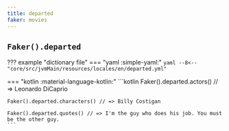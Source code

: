 ```yaml
---
title: departed
faker: movies
---
```


## `Faker().departed`

??? example "dictionary file"
    === "yaml :simple-yaml:"
        ```yaml
        --8<-- "core/src/jvmMain/resources/locales/en/departed.yml"
        ```

=== "kotlin :material-language-kotlin:"
    ```kotlin
    Faker().departed.actors() // => Leonardo DiCaprio

    Faker().departed.characters() // => Billy Costigan

    Faker().departed.quotes() // => I'm the guy who does his job. You must be the other guy.
    ```
